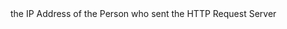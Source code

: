 <function name="GetRemoteAddr" parent="HttpRequest" type="classfunc">
	<description>
		the IP Address of the Person who sent the HTTP Request
		<added version="0.7"></added>
	</description>
	<realm>Server</realm>
	<rets>
		<ret name="address" type="string"></ret>
	</rets>
</function>